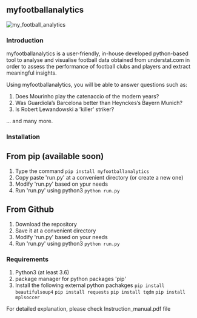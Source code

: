 ## myfootballanalytics

![my_football_analytics](https://github.com/isamathr/myfootballanalytics/assets/134223309/e6c351ce-e7f5-4d2d-a943-53c475d8150b)

### Introduction

myfootballanalytics is a user-friendly, in-house developed python-based tool to analyse 
and visualise football data obtained from understat.com in order to assess the performance 
of football clubs and players and extract meaningful insights.

Using myfootballanalytics, you will be able to answer questions such as: 

1. Does Mourinho play the catenaccio of the modern years? 
2. Was Guardiola’s Barcelona better than Heynckes’s Bayern Munich?
3. Is Robert Lewandowski a ’killer’ striker?

... and many more.

### Installation

## From pip (available soon)
1. Type the command
	`pip install myfootballanalytics`
2. Copy paste 'run.py' at a convenient directory (or create a new one)
3. Modify 'run.py' based on ypur needs
4. Run 'run.py' using python3
	`python run.py`

## From Github
1. Download the repository
2. Save it at a convenient directory
3. Modify 'run.py' based on your needs
4. Run 'run.py' using python3
	`python run.py`

### Requirements

1) Python3 (at least 3.6)
2) package manager for python packages 'pip'
3) Install the following external python pachakges
	`pip install beautifulsoup4`
	`pip install requests`
	`pip install tqdm`
	`pip install mplsoccer`

For detailed explanation, please check Instruction_manual.pdf file
